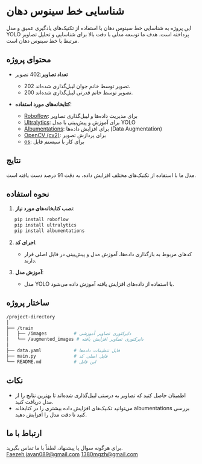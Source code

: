 # شناسایی خط سینوس دهان

این پروژه به شناسایی خط سینوس دهان با استفاده از تکنیک‌های یادگیری عمیق و مدل YOLO پرداخته است. هدف ما توسعه مدلی با دقت بالا برای شناسایی و تحلیل تصاویر مرتبط با خط سینوس دهان است.

## محتوای پروژه

- **تعداد تصاویر**:402 تصویر
  - 202 تصویر توسط خانم جوان لیبل‌گذاری شده‌اند.
  - 200 تصویر توسط خانم قدرتی لیبل‌گذاری شده‌اند.
  
- **کتابخانه‌های مورد استفاده**:
  - [Roboflow](https://roboflow.com): برای مدیریت داده‌ها و لیبل‌گذاری تصاویر
  - [Ultralytics](https://github.com/ultralytics/yolov5): برای آموزش و پیش‌بینی با مدل YOLO
  - [Albumentations](https://albumentations.ai): برای افزایش داده‌ها (Data Augmentation)
  - [OpenCV (cv2)](https://opencv.org): برای پردازش تصویر
  - [os](https://docs.python.org/3/library/os.html): برای کار با سیستم فایل

## نتایج

مدل ما با استفاده از تکنیک‌های مختلف افزایش داده، به دقت 91 درصد دست یافته است.

## نحوه استفاده

1. **نصب کتابخانه‌های مورد نیاز**:
```bash
   pip install roboflow
   pip install ultralytics
   pip install albumentations
```

   
2. **اجرای کد**:
   - کدهای مربوط به بارگذاری داده‌ها، آموزش مدل و پیش‌بینی در فایل اصلی قرار دارند. 

3. **آموزش مدل**:
   - مدل YOLO با استفاده از داده‌های افزایش یافته آموزش داده می‌شود.

## ساختار پروژه

```bash
/project-directory
│
├── /train
│   ├── /images          # دایرکتوری تصاویر آموزشی
│   └── /augmented_images # دایرکتوری تصاویر افزایش یافته
│
├── data.yaml            # فایل تنظیمات داده‌ها
├── main.py              # فایل اصلی کد
└── README.md            # این فایل
```

## نکات

- اطمینان حاصل کنید که تصاویر به درستی لیبل‌گذاری شده‌اند تا بهترین نتایج را از مدل دریافت کنید.
- می‌توانید تکنیک‌های افزایش داده بیشتری را در کتابخانه albumentations بررسی کنید تا دقت مدل را افزایش دهید.

## ارتباط با ما

برای هرگونه سوال یا پیشنهاد، لطفاً با ما تماس بگیرید.
Faezeh.javan089@gmail.com
1380mgzh@gmail.com
